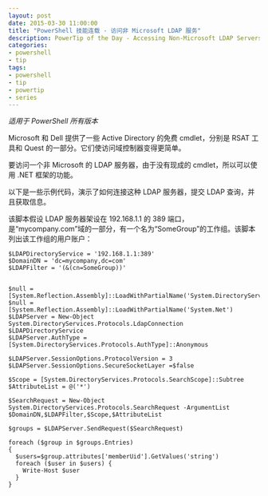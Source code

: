 ```yaml
---
layout: post
date: 2015-03-30 11:00:00
title: "PowerShell 技能连载 - 访问非 Microsoft LDAP 服务"
description: PowerTip of the Day - Accessing Non-Microsoft LDAP Servers
categories:
- powershell
- tip
tags:
- powershell
- tip
- powertip
- series
---
```

_适用于 PowerShell 所有版本_

Microsoft 和 Dell 提供了一些 Active Directory 的免费 cmdlet，分别是 RSAT 工具和 Quest 的一部分。它们使访问域控制器变得更简单。

要访问一个非 Microsoft 的 LDAP 服务器，由于没有现成的 cmdlet，所以可以使用 .NET 框架的功能。

以下是一些示例代码，演示了如何连接这种 LDAP 服务器，提交 LDAP 查询，并且获取信息。

该脚本假设 LDAP 服务器架设在 192.168.1.1 的 389 端口，是“mycompany.com”域的一部分，有一个名为“SomeGroup”的工作组。该脚本列出该工作组的用户账户：

    $LDAPDirectoryService = '192.168.1.1:389'
    $DomainDN = 'dc=mycompany,dc=com'
    $LDAPFilter = '(&(cn=SomeGroup))'


    $null = [System.Reflection.Assembly]::LoadWithPartialName('System.DirectoryServices.Protocols')
    $null = [System.Reflection.Assembly]::LoadWithPartialName('System.Net')
    $LDAPServer = New-Object System.DirectoryServices.Protocols.LdapConnection $LDAPDirectoryService
    $LDAPServer.AuthType = [System.DirectoryServices.Protocols.AuthType]::Anonymous

    $LDAPServer.SessionOptions.ProtocolVersion = 3
    $LDAPServer.SessionOptions.SecureSocketLayer =$false

    $Scope = [System.DirectoryServices.Protocols.SearchScope]::Subtree
    $AttributeList = @('*')

    $SearchRequest = New-Object System.DirectoryServices.Protocols.SearchRequest -ArgumentList $DomainDN,$LDAPFilter,$Scope,$AttributeList

    $groups = $LDAPServer.SendRequest($SearchRequest)

    foreach ($group in $groups.Entries)
    {
      $users=$group.attributes['memberUid'].GetValues('string')
      foreach ($user in $users) {
        Write-Host $user
      }
    }

<!--本文国际来源：[Accessing Non-Microsoft LDAP Servers](http://community.idera.com/powershell/powertips/b/tips/posts/accessing-non-microsoft-ldap-servers)-->
